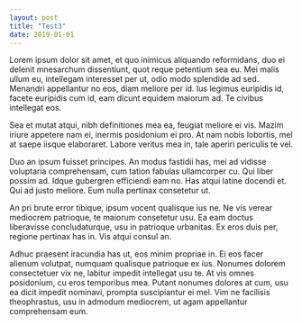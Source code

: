 ```yaml
---
layout: post
title: "Test3"
date: 2019-01-01
---
```


Lorem ipsum dolor sit amet, et quo inimicus aliquando reformidans, duo ei delenit mnesarchum dissentiunt, quot reque petentium sea eu. Mei malis ullum eu, intellegam interesset per ut, odio modo splendide ad sed. Menandri appellantur no eos, diam meliore per id. Ius legimus euripidis id, facete euripidis cum id, eam dicunt equidem maiorum ad. Te civibus intellegat eos.

Sea et mutat atqui, nibh definitiones mea ea, feugiat meliore ei vis. Mazim iriure appetere nam ei, inermis posidonium ei pro. At nam nobis lobortis, mel at saepe iisque elaboraret. Labore veritus mea in, tale aperiri periculis te vel.

Duo an ipsum fuisset principes. An modus fastidii has, mei ad vidisse voluptaria comprehensam, cum tation fabulas ullamcorper cu. Qui liber possim ad. Idque gubergren efficiendi eam no. Has atqui latine docendi et. Qui ad justo meliore. Eum nulla pertinax consetetur ut.

An pri brute error tibique, ipsum vocent qualisque ius ne. Ne vis verear mediocrem patrioque, te maiorum consetetur usu. Ea eam doctus liberavisse concludaturque, usu in patrioque urbanitas. Ex eros duis per, regione pertinax has in. Vis atqui consul an.

Adhuc praesent iracundia has ut, eos minim propriae in. Ei eos facer alienum volutpat, numquam qualisque patrioque ex ius. Nonumes dolorem consectetuer vix ne, labitur impedit intellegat usu te. At vis omnes posidonium, cu eros temporibus mea. Putant nonumes dolores at cum, usu ea dicit impedit nominavi, prompta suscipiantur ei mel. Vim ne facilisis theophrastus, usu in admodum mediocrem, ut agam appellantur comprehensam eum.